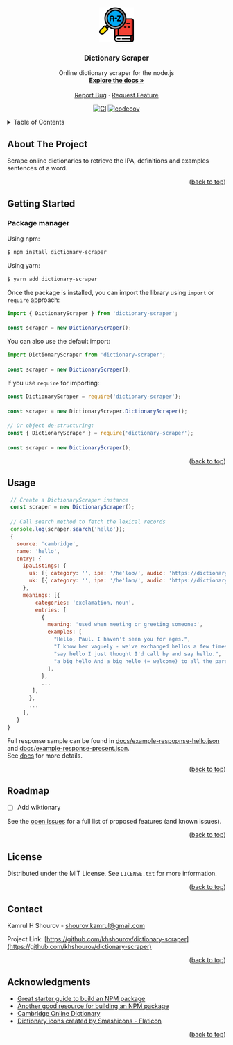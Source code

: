 <!-- Improved compatibility of back to top link: See: https://github.com/othneildrew/Best-README-Template/pull/73 -->
<a id="readme-top"></a>



<!-- PROJECT LOGO -->
<br />
<div align="center">
  <a href="https://github.com/khshourov/dictionary-scraper">
    <img src="docs/icon.png" alt="Logo" width="80" height="80">
  </a>
<h3 align="center">Dictionary Scraper</h3>
  <p align="center">
    Online dictionary scraper for the node.js
    <br />
    <a href="https://github.com/khshourov/dictionary-scraper/wiki"><strong>Explore the docs »</strong></a>
    <br />
    <br />
    <a href="https://github.com/khshourov/dictionary-scraper/issues/new?assignees=&labels=&projects=&template=bug_report.md&title=">Report Bug</a>
    ·
    <a href="https://github.com/khshourov/dictionary-scraper/issues/new?assignees=&labels=&projects=&template=feature_request.md&title=">Request Feature</a>
  </p>

  <!-- PROJECT SHIELDS -->
  [![CI](https://github.com/khshourov/dictionary-scraper/actions/workflows/ci.yml/badge.svg)](https://github.com/khshourov/dictionary-scraper/actions/workflows/ci.yml)
  [![codecov](https://codecov.io/gh/khshourov/dictionary-scraper/graph/badge.svg?token=CJZ8KKBS0Y)](https://codecov.io/gh/khshourov/dictionary-scraper)
</div>



<!-- TABLE OF CONTENTS -->
<details>
  <summary>Table of Contents</summary>
  <ol>
    <li>
      <a href="#about-the-project">About The Project</a>
    </li>
    <li>
      <a href="#getting-started">Getting Started</a>
      <ul>
        <li><a href="#package-manager">Package Manager</a></li>
      </ul>
    </li>
    <li><a href="#usage">Usage</a></li>
    <li><a href="#roadmap">Roadmap</a></li>
    <li><a href="#license">License</a></li>
    <li><a href="#contact">Contact</a></li>
    <li><a href="#acknowledgments">Acknowledgments</a></li>
  </ol>
</details>



<!-- ABOUT THE PROJECT -->
## About The Project

Scrape online dictionaries to retrieve the IPA, definitions and examples sentences of a word.

<p align="right">(<a href="#readme-top">back to top</a>)</p>



<!-- GETTING STARTED -->
## Getting Started

### Package manager

Using npm:

```bash
$ npm install dictionary-scraper
```

Using yarn:

```bash
$ yarn add dictionary-scraper
```

Once the package is installed, you can import the library using `import` or `require` approach:

```js
import { DictionaryScraper } from 'dictionary-scraper';

const scraper = new DictionaryScraper();
```

You can also use the default import:

```js
import DictionaryScraper from 'dictionary-scraper';

const scraper = new DictionaryScraper();
````

If you use `require` for importing:

```js
const DictionaryScraper = require('dictionary-scraper');

const scraper = new DictionaryScraper.DictionaryScraper();

// Or object de-structuring:
const { DictionaryScraper } = require('dictionary-scraper');

const scraper = new DictionaryScraper();
```

<p align="right">(<a href="#readme-top">back to top</a>)</p>



<!-- USAGE EXAMPLES -->
## Usage

```js
 // Create a DictionaryScraper instance
 const scraper = new DictionaryScraper();

 // Call search method to fetch the lexical records
 console.log(scraper.search('hello'));
 {
   source: 'cambridge',
   name: 'hello',
   entry: {
     ipaListings: {
       us: [{ category: '', ipa: '/heˈloʊ/', audio: 'https://dictionary.cambridge.org/media/english/us_pron/h/hel/hello/hello.mp3',}, ],
       uk: [{ category: '', ipa: '/heˈləʊ/', audio: 'https://dictionary.cambridge.org/media/english/uk_pron/u/ukh/ukhef/ukheft_029.mp3',}, ],
     },
     meanings: [{
         categories: 'exclamation, noun',
         entries: [
           {
             meaning: 'used when meeting or greeting someone:',
             examples: [
               "Hello, Paul. I haven't seen you for ages.",
               "I know her vaguely - we've exchanged hellos a few times.",
               "say hello I just thought I'd call by and say hello.",
               "a big hello And a big hello (= welcome) to all the parents who've come to see the show.",
             ],
           },
           ...
        ],
       },
       ...
     ],
   }
}
```
Full response sample can be found in [docs/example-respopnse-hello.json](https://github.com/khshourov/dictionary-scraper/blob/main/docs/example-response-hello.json) and [docs/example-response-present.json](https://github.com/khshourov/dictionary-scraper/blob/main/docs/example-response-present.json).
<br />
See [docs](https://github.com/khshourov/dictionary-scraper/wiki) for more details.

<p align="right">(<a href="#readme-top">back to top</a>)</p>



<!-- ROADMAP -->
## Roadmap

- [ ] Add wiktionary

See the [open issues](https://github.com/khshourov/dictionary-scraper/issues) for a full list of proposed features (and known issues).

<p align="right">(<a href="#readme-top">back to top</a>)</p>



<!-- LICENSE -->
## License

Distributed under the MIT License. See `LICENSE.txt` for more information.

<p align="right">(<a href="#readme-top">back to top</a>)</p>



<!-- CONTACT -->
## Contact

Kamrul H Shourov - shourov.kamrul@gmail.com

Project Link: [https://github.com/khshourov/dictionary-scraper](https://github.com/khshourov/dictionary-scraper)

<p align="right">(<a href="#readme-top">back to top</a>)</p>



<!-- ACKNOWLEDGMENTS -->
## Acknowledgments

* [Great starter guide to build an NPM package](https://www.totaltypescript.com/how-to-create-an-npm-package)
* [Another good resource for building an NPM package](https://dev.to/charperbonaroo/creating-a-ts-written-npm-package-for-use-in-node-js-or-browser-5gm3)
* [Cambridge Online Dictionary](https://dictionary.cambridge.org/)
* [Dictionary icons created by Smashicons - Flaticon](https://www.flaticon.com/free-icons/dictionary)

<p align="right">(<a href="#readme-top">back to top</a>)</p>
